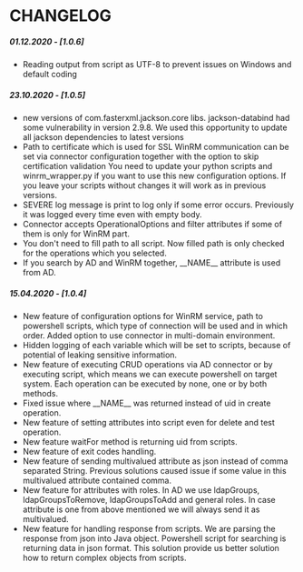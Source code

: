 # CHANGELOG

##### 01.12.2020 - [1.0.6]
* Reading output from script as UTF-8 to prevent issues on Windows and default coding

##### 23.10.2020 - [1.0.5]
* new versions of com.fasterxml.jackson.core libs. jackson-databind had some vulnerability in version 2.9.8. We used this opportunity
to update all jackson dependencies to latest versions
* Path to certificate which is used for SSL WinRM communication can be set via connector configuration together with the option to skip certification validation
You need to update your python scripts and winrm_wrapper.py if you want to use this new configuration options. If you leave your scripts without changes it will work as in previous versions.
* SEVERE log message is print to log only if some error occurs. Previously it was logged every time even with empty body.
* Connector accepts OperationalOptions and filter attributes if some of them is only for WinRM part.
* You don't need to fill path to all script. Now filled path is only checked for the operations which you selected.
* If you search by AD and WinRM together, \_\_NAME\_\_ attribute is used from AD. 

##### 15.04.2020 - [1.0.4]
* New feature of configuration options for WinRM service, path to powershell scripts, which type of connection will be used and 
in which order. Added option to use connector in multi-domain environment.
* Hidden logging of each variable which will be set to scripts, because of potential of leaking sensitive information.
* New feature of executing CRUD operations via AD connector or by executing script, which means we can execute powershell on
target system. Each operation can be executed by none, one or by both methods.
* Fixed issue where \_\_NAME\_\_ was returned instead of uid in create operation.
* New feature of setting attributes into script even for delete and test operation.
* New feature waitFor method is returning uid from scripts.
* New feature of exit codes handling.
* New feature of sending multivalued attribute as json instead of comma separated String. Previous solutions caused issue
if some value in this multivalued attribute contained comma.
* New feature for attributes with roles. In AD we use ldapGroups, ldapGroupsToRemove, ldapGroupsToAdd and general roles.
In case attribute is one from above mentioned we will always send it as multivalued.
* New feature for handling response from scripts. We are parsing the response from json into Java object. Powershell script for searching is
returning data in json format. This solution provide us better solution how to return complex objects from scripts.



